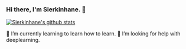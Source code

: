 ### Hi there, I'm Sierkinhane. 👋
[![Sierkinhane's github stats](https://github-readme-stats.anuraghazra1.vercel.app/api?username=Sierkinhane&show_icons=true&theme=radical)](https://github.com/anuraghazra/github-readme-stats)

🌱 I’m currently learning to learn how to learn.
🤔 I’m looking for help with deeplearning.
<!--
**Sierkinhane/Sierkinhane** is a ✨ _special_ ✨ repository because its `README.md` (this file) appears on your GitHub profile.

Here are some ideas to get you started:

- 🔭 I’m currently working on ...
- 🌱 I’m currently learning ...
- 👯 I’m looking to collaborate on ...
- 🤔 I’m looking for help with ...
- 💬 Ask me about ...
- 📫 How to reach me: ...
- 😄 Pronouns: ...
- ⚡ Fun fact: ...
-->
